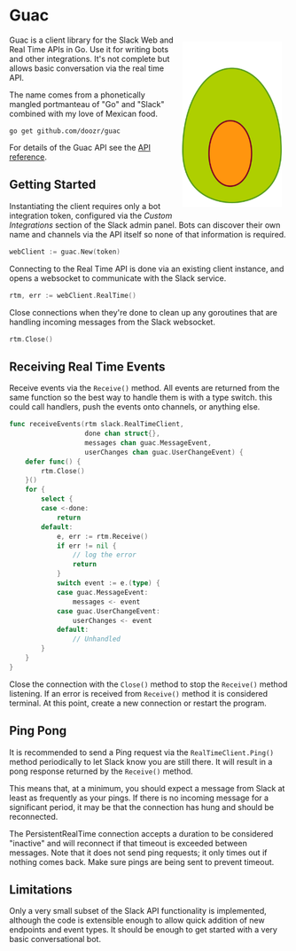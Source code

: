 # Guac

<img align="right" width="180" style="margin: 12px" src="https://raw.githubusercontent.com/doozr/guac/master/guac.svg">
Guac is a client library for the Slack Web and Real Time APIs in Go. Use it for
writing bots and other integrations. It's not complete but allows basic
conversation via the real time API.

The name comes from a phonetically mangled portmanteau of "Go" and "Slack"
combined with my love of Mexican food.

```
go get github.com/doozr/guac
```

For details of the Guac API see the [API reference](APIREF.md).

## Getting Started

Instantiating the client requires only a bot integration token, configured via
the *Custom Integrations* section of the Slack admin panel. Bots can discover
their own name and channels via the API itself so none of that information is
required.

```go
webClient := guac.New(token)
```

Connecting to the Real Time API is done via an existing client instance, and
opens a websocket to communicate with the Slack service.

```go
rtm, err := webClient.RealTime()
```

Close connections when they're done to clean up any goroutines that are handling
incoming messages from the Slack websocket.

```go
rtm.Close()
```

## Receiving Real Time Events

Receive events via the `Receive()` method. All events are returned from the same
function so the best way to handle them is with a type switch. this could call
handlers, push the events onto channels, or anything else.

```go
func receiveEvents(rtm slack.RealTimeClient,
                   done chan struct{},
                   messages chan guac.MessageEvent,
                   userChanges chan guac.UserChangeEvent) {
    defer func() {
        rtm.Close()
    }()
    for {
        select {
        case <-done:
            return
        default:
            e, err := rtm.Receive()
            if err != nil {
                // log the error
                return
            }
            switch event := e.(type) {
            case guac.MessageEvent:
                messages <- event
            case guac.UserChangeEvent:
                userChanges <- event
            default:
                // Unhandled
        }
    }
}
```

Close the connection with the `Close()` method to stop the `Receive()` method
listening. If an error is received from `Receive()` method it is  considered
terminal. At this point, create a new connection or restart the program.

## Ping Pong

It is recommended to send a Ping request via the `RealTimeClient.Ping()` method
periodically to let Slack know you are still there. It will result in a pong
response returned by the `Receive()` method.

This means that, at a minimum, you should expect a message from Slack at least
as frequently as your pings. If there is no incoming message for a significant
period, it may be that the connection has hung and should be reconnected.

The PersistentRealTime connection accepts a duration to be considered "inactive"
and will reconnect if that timeout is exceeded between messages. Note that it
does not send ping requests; it only times out if nothing comes back. Make sure
pings are being sent to prevent timeout.

## Limitations

Only a very small subset of the Slack API functionality is implemented, although
the code is extensible enough to allow quick addition of new endpoints and event
types. It should be enough to get started with a very basic conversational bot.
